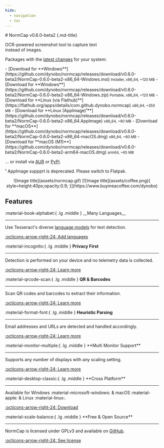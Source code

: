 ```yaml
---
hide:
  - navigation
  - toc
---
```


<div class="grid" markdown>

<div markdown>
# NormCap v0.6.0-beta2 {.md-title}

<p class="md-subtitle">OCR-powered screenshot tool to capture text<br> instead of images.</p>

Packages with the
[latest changes](https://github.com/dynobo/normcap/blob/main/CHANGELOG) for your system:

<div class="annotate" markdown>
- [Download for **Windows**](https://github.com/dynobo/normcap/releases/download/v0.6.0-beta2/NormCap-0.6.0-beta2-x86_64-Windows.msi)
  <small>Installer, x86_64, ~120 MB</small>
- [Download for **Windows**](https://github.com/dynobo/normcap/releases/download/v0.6.0-beta2/NormCap-0.6.0-beta2-x86_64-Windows.zip)
  <small>Portable, x86_64, ~120 MB</small>
- [Download for **Linux (via Flathub)**](https://flathub.org/apps/details/com.github.dynobo.normcap)
  <small>x86_64, ~350 MB</small>
- [Download for **Linux (AppImage)¹**](https://github.com/dynobo/normcap/releases/download/v0.6.0-beta2/NormCap-0.6.0-beta2-x86_64.AppImage)
  <small>x86_64, ~90 MB</small>
- [Download for **macOS**](https://github.com/dynobo/normcap/releases/download/v0.6.0-beta2/NormCap-0.6.0-beta2-x86_64-macOS.dmg)
  <small>x86_64, ~80 MB</small>
- [Download for **macOS (M1)**](https://github.com/dynobo/normcap/releases/download/v0.6.0-beta2/NormCap-0.6.0-beta2-arm64-macOS.dmg)
  <small>arm64, ~65 MB</small>
</div>

… or install via
[AUR](https://aur.archlinux.org/packages/normcap) or
[PyPi](https://pypi.org/project/normcap/).

¹ AppImage suppprt is deprecated. Please switch to Flatpak.
</div>

<div style="display:flex;align-items:center;text-align:center;" markdown>
![Image title](assets/normcap.gif)
[![Image title](assets/coffee.png){ style=height:40px;opacity:0.9; }](https://www.buymeacoffee.com/dynobo)
</div>

</div>

## Features

<div class="grid" markdown>

<div class="card" markdown>
:material-book-alphabet:{ .lg .middle } __Many Languages__

---

Use Tesseract's diverse [language models](https://tesseract-ocr.github.io/tessdoc/Data-Files) for text detection.

[:octicons-arrow-right-24: Add languages](faqs.md#how-can-i-add-additional-languages-to-normcap)

</div>

<div class="card" markdown>

:material-incognito:{ .lg .middle } **Privacy First**

---

Detection is performed on your device and no telemetry data is collected.

[:octicons-arrow-right-24: Learn more](faqs.md#is-any-data-send-to-the-internet)

</div>

<div class="card" markdown>

:material-qrcode-scan:{ .lg .middle } **QR & Barcodes**

---

Scan QR codes and barcodes to extract their information.

[:octicons-arrow-right-24: Learn more](faqs.md#is-any-data-send-to-the-internet)

</div>

<div class="card" markdown>

:material-format-font:{ .lg .middle } **Heuristic Parsing**

---

Email addresses and URLs are detected and handled accordingly.

[:octicons-arrow-right-24: Learn more](usage.md#capture-modes)

</div>

<div class="card" markdown>
:material-monitor-multiple:{ .lg .middle } **Multi Monitor Support**

---

Supports any number of displays with any scaling setting.

[:octicons-arrow-right-24: Learn more](usage.md#multi-monitor-support)

</div>

<div class="card" markdown>
:material-desktop-classic:{ .lg .middle } **Cross Platform**

---

Available for Windows :material-microsoft-windows: & macOS :material-apple: & Linux :material-linux:.

[:octicons-arrow-right-24: Download](#)

</div>

<div class="card" markdown>
:material-scale-balance:{ .lg .middle } **Free & Open Source**

---

NormCap is licensed under GPLv3 and available on [GitHub](https://github.com/dynobo/normcap/tree/main).

[:octicons-arrow-right-24: See license](https://github.com/dynobo/normcap/blob/main/LICENSE)

</div>

</div>
